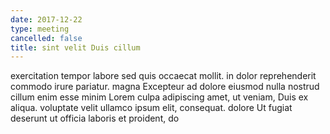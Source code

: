 ```yaml
---
date: 2017-12-22
type: meeting
cancelled: false
title: sint velit Duis cillum
---
```

exercitation tempor labore sed quis occaecat mollit. in dolor reprehenderit commodo irure pariatur. magna Excepteur ad dolore eiusmod nulla nostrud cillum enim esse minim Lorem culpa adipiscing amet, ut veniam, Duis ex aliqua. voluptate velit ullamco ipsum elit, consequat. dolore Ut fugiat deserunt ut officia laboris et proident, do